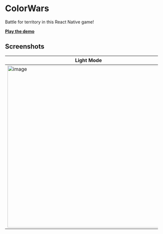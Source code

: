 # ColorWars
Battle for territory in this React Native game!

**[Play the demo](https://sbine.github.io/colorwars/)**

## Screenshots

Light Mode | Dark Mode
----- | -----
<img width="534" alt="image" src="https://user-images.githubusercontent.com/1902973/193432523-9528b201-7301-4f1a-95bf-6f73e968b6a6.png"> | <img width="534" alt="image" src="https://user-images.githubusercontent.com/1902973/193432507-5ebfbb31-30fd-4358-82d1-afd7099c6b31.png">
